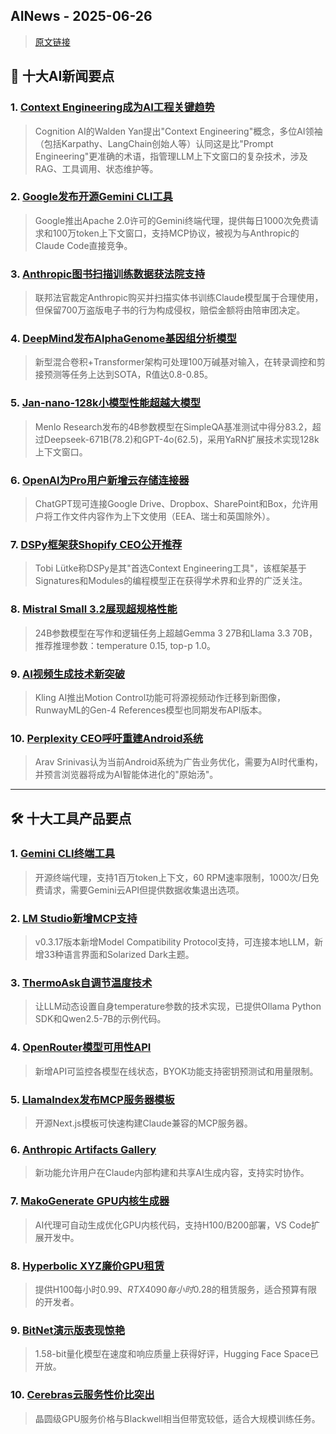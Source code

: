## AINews - 2025-06-26

> [原文链接](https://news.smol.ai/issues/25-06-25-context-eng/)
## 📰 十大AI新闻要点

### 1. [Context Engineering成为AI工程关键趋势](https://cognition.ai/blog/dont-build-multi-agents)
> Cognition AI的Walden Yan提出"Context Engineering"概念，多位AI领袖（包括Karpathy、LangChain创始人等）认同这是比"Prompt Engineering"更准确的术语，指管理LLM上下文窗口的复杂技术，涉及RAG、工具调用、状态维护等。

### 2. [Google发布开源Gemini CLI工具](https://x.com/googleaidevs/status/1937861646082515205)
> Google推出Apache 2.0许可的Gemini终端代理，提供每日1000次免费请求和100万token上下文窗口，支持MCP协议，被视为与Anthropic的Claude Code直接竞争。

### 3. [Anthropic图书扫描训练数据获法院支持](https://storage.courtlistener.com/recap/gov.uscourts.cand.434709/gov.uscourts.cand.434709.231.0_3.pdf)
> 联邦法官裁定Anthropic购买并扫描实体书训练Claude模型属于合理使用，但保留700万盗版电子书的行为构成侵权，赔偿金额将由陪审团决定。

### 4. [DeepMind发布AlphaGenome基因组分析模型](https://deepmind.google/discover/blog/alphagenome-ai-for-better-understanding-the-genome/)
> 新型混合卷积+Transformer架构可处理100万碱基对输入，在转录调控和剪接预测等任务上达到SOTA，R值达0.8-0.85。

### 5. [Jan-nano-128k小模型性能超越大模型](https://huggingface.co/Menlo/Jan-nano-128k)
> Menlo Research发布的4B参数模型在SimpleQA基准测试中得分83.2，超过Deepseek-671B(78.2)和GPT-4o(62.5)，采用YaRN扩展技术实现128k上下文窗口。

### 6. [OpenAI为Pro用户新增云存储连接器](https://twitter.com/OpenAI/status/1937681383448539167)
> ChatGPT现可连接Google Drive、Dropbox、SharePoint和Box，允许用户将工作文件内容作为上下文使用（EEA、瑞士和英国除外）。

### 7. [DSPy框架获Shopify CEO公开推荐](https://twitter.com/lateinteraction/status/1938005712489083252)
> Tobi Lütke称DSPy是其"首选Context Engineering工具"，该框架基于Signatures和Modules的编程模型正在获得学术界和业界的广泛关注。

### 8. [Mistral Small 3.2展现超规格性能](https://huggingface.co/unsloth/Mistral-Small-3.2-24B-Instruct-2506-GGUF)
> 24B参数模型在写作和逻辑任务上超越Gemma 3 27B和Llama 3.3 70B，推荐推理参数：temperature 0.15, top-p 1.0。

### 9. [AI视频生成技术新突破](https://twitter.com/Kling_ai/status/1937838997730148766)
> Kling AI推出Motion Control功能可将源视频动作迁移到新图像，RunwayML的Gen-4 References模型也同期发布API版本。

### 10. [Perplexity CEO呼吁重建Android系统](https://twitter.com/AravSrinivas/status/1937732846543933569)
> Arav Srinivas认为当前Android系统为广告业务优化，需要为AI时代重构，并预言浏览器将成为AI智能体进化的"原始汤"。

---

## 🛠️ 十大工具产品要点

### 1. [Gemini CLI终端工具](https://blog.google/technology/developers/introducing-gemini-cli/)
> 开源终端代理，支持1百万token上下文，60 RPM速率限制，1000次/日免费请求，需要Gemini云API但提供数据收集退出选项。

### 2. [LM Studio新增MCP支持](https://lmstudio.ai/blog/mcp)
> v0.3.17版本新增Model Compatibility Protocol支持，可连接本地LLM，新增33种语言界面和Solarized Dark主题。

### 3. [ThermoAsk自调节温度技术](https://github.com/amanvirparhar/thermoask)
> 让LLM动态设置自身temperature参数的技术实现，已提供Ollama Python SDK和Qwen2.5-7B的示例代码。

### 4. [OpenRouter模型可用性API](https://x.com/OpenRouterAI/status/1937869909448441980)
> 新增API可监控各模型在线状态，BYOK功能支持密钥预测试和用量限制。

### 5. [LlamaIndex发布MCP服务器模板](https://twitter.com/jerryjliu0/status/1937653599972286873)
> 开源Next.js模板可快速构建Claude兼容的MCP服务器。

### 6. [Anthropic Artifacts Gallery](https://video.twimg.com/amplify_video/1937926883707891713/vid/avc1/1920x1080/3Gu7ntwPGQT0j8dX.mp4)
> 新功能允许用户在Claude内部构建和共享AI生成内容，支持实时协作。

### 7. [MakoGenerate GPU内核生成器](https://generate.mako.dev/)
> AI代理可自动生成优化GPU内核代码，支持H100/B200部署，VS Code扩展开发中。

### 8. [Hyperbolic XYZ廉价GPU租赁](https://app.hyperbolic.xyz/)
> 提供H100每小时$0.99、RTX 4090每小时$0.28的租赁服务，适合预算有限的开发者。

### 9. [BitNet演示版表现惊艳](https://bitnet-demo.azurewebsites.net/)
> 1.58-bit量化模型在速度和响应质量上获得好评，Hugging Face Space已开放。

### 10. [Cerebras云服务性价比突出](https://www.cerebras.ai/cloud)
> 晶圆级GPU服务价格与Blackwell相当但带宽较低，适合大规模训练任务。
